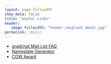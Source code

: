 ```yaml
---
layout: page-fullwidth
show_meta: false
title: "Useful Links"
header:
   image_fullwidth: "header_unsplash_about.jpg"
permalink: /misc/
---
```


- [gradchat Mail List FAQ](http://sacm.cs.wisc.edu/gradchat-faq.shtml)
- [Nameplate Generator](http://sacm.cs.wisc.edu/nameplate.shtml)
- [COW Award](http://sacm.cs.wisc.edu/cowaward/index.shtml)
